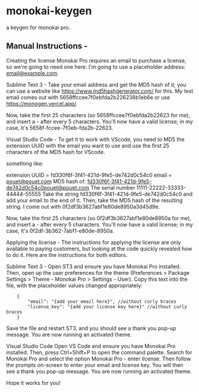 # monokai-keygen
a keygen for monokai pro.
## Manual Instructions - 

Creating the license
Monokai Pro requires an email to purchase a license, so we're going to need one here. I'm going to use a placeholder address: email@example.com.

Sublime Text 3 -
Take your email address and get the MD5 hash of it; you can use a website like https://www.md5hashgenerator.com/ for this. My test email comes out with 5658ffccee7f0ebfda2b226238b1eb6e or use https://monogen.vercel.app/.

Now, take the first 25 characters (so 5658ffccee7f0ebfda2b22623 for me), and insert a - after every 5 characters. You'll now have a valid license; in my case, it's 5658f-fccee-7f0eb-fda2b-22623.

Visual Studio Code -
To get it to work with VScode, you need to MD5 the extension UUID with the email you want to use and use the first 25 characters of the MD5 hash for VScode.

something like:

extension UUID = fd330f6f-3f41-421d-9fe5-de742d0c54c0
email = pouet@pouet.com
MD5 hash of: fd330f6f-3f41-421d-9fe5-de742d0c54c0pouet@pouet.com 
The serial number
11111-22222-33333-44444-55555
Take the string fd330f6f-3f41-421d-9fe5-de742d0c54c0 and add your email to the end of it. Then, take the MD5 hash of the resulting string. I come out with 0f2df3b3627abf1e80de8950a3d45d9e.

Now, take the first 25 characters (so 0f2df3b3627abf1e80de8950a for me), and insert a - after every 5 characters. You'll now have a valid license; in my case, it's 0f2df-3b362-7abf1-e80de-8950a.

Applying the license -
The instructions for applying the license are only available to paying customers, but looking at the code quickly revealed how to do it. Here are the instructions for both editors.

Sublime Text 3 - 
Open ST3 and ensure you have Monokai Pro installed. Then, open up the user preferences for the theme (Preferences > Package Settings > Theme - Monokai Pro > Settings - User). Copy this text into the file, with the placeholder values changed appropriately:

		{
			"email": "{add your email here}", //without curly braces
			"license_key": "{add your license key here}" //without curly braces
		}

Save the file and restart ST3, and you should see a thank you pop-up message. You are now running an activated theme.

Visual Studio Code
Open VS Code and ensure you have Monokai Pro installed. Then, press Ctrl+Shift+P to open the command palette. Search for Monokai Pro and select the option Monokai Pro - enter license. Then follow the prompts on-screen to enter your email and license key. You will then see a thank you pop-up message. You are now running an activated theme.

Hope it works for you!
